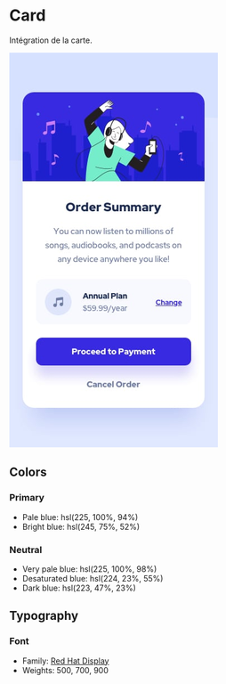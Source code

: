 # Card

Intégration de la carte.

![ecran](./ecran/S.jpg)

## Colors

### Primary

- Pale blue: hsl(225, 100%, 94%)
- Bright blue: hsl(245, 75%, 52%)

### Neutral

- Very pale blue: hsl(225, 100%, 98%)
- Desaturated blue: hsl(224, 23%, 55%)
- Dark blue: hsl(223, 47%, 23%)

## Typography

### Font

- Family: [Red Hat Display](https://fonts.google.com/specimen/Red+Hat+Display)
- Weights: 500, 700, 900
